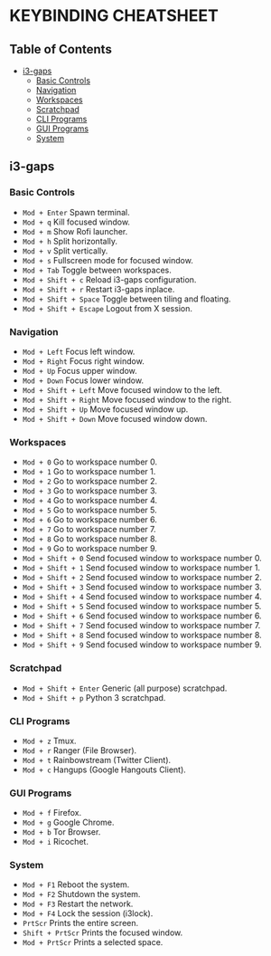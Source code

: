 # KEYBINDING CHEATSHEET


## Table of Contents

 - [i3-gaps](#i3-gaps)
   - [Basic Controls](#basic-controls)
   - [Navigation](#navigation)
   - [Workspaces](#workspaces)
   - [Scratchpad](#scratchpad)
   - [CLI Programs](#cli-programs)
   - [GUI Programs](#gui-programs)
   - [System](#system)


## i3-gaps

### Basic Controls

 - `Mod + Enter` Spawn terminal.
 - `Mod + q` Kill focused window.
 - `Mod + m` Show Rofi launcher.
 - `Mod + h` Split horizontally.
 - `Mod + v` Split vertically.
 - `Mod + s` Fullscreen mode for focused window.
 - `Mod + Tab` Toggle between workspaces.
 - `Mod + Shift + c` Reload i3-gaps configuration.
 - `Mod + Shift + r` Restart i3-gaps inplace.
 - `Mod + Shift + Space` Toggle between tiling and floating.
 - `Mod + Shift + Escape` Logout from X session.


### Navigation

 - `Mod + Left` Focus left window.
 - `Mod + Right` Focus right window.
 - `Mod + Up` Focus upper window.
 - `Mod + Down` Focus lower window.
 - `Mod + Shift + Left` Move focused window to the left.
 - `Mod + Shift + Right` Move focused window to the right.
 - `Mod + Shift + Up` Move focused window up.
 - `Mod + Shift + Down` Move focused window down.


### Workspaces

 - `Mod + 0` Go to workspace number 0.
 - `Mod + 1` Go to workspace number 1.
 - `Mod + 2` Go to workspace number 2.
 - `Mod + 3` Go to workspace number 3.
 - `Mod + 4` Go to workspace number 4.
 - `Mod + 5` Go to workspace number 5.
 - `Mod + 6` Go to workspace number 6.
 - `Mod + 7` Go to workspace number 7.
 - `Mod + 8` Go to workspace number 8.
 - `Mod + 9` Go to workspace number 9.
 - `Mod + Shift + 0` Send focused window to workspace number 0.
 - `Mod + Shift + 1` Send focused window to workspace number 1.
 - `Mod + Shift + 2` Send focused window to workspace number 2.
 - `Mod + Shift + 3` Send focused window to workspace number 3.
 - `Mod + Shift + 4` Send focused window to workspace number 4.
 - `Mod + Shift + 5` Send focused window to workspace number 5.
 - `Mod + Shift + 6` Send focused window to workspace number 6.
 - `Mod + Shift + 7` Send focused window to workspace number 7.
 - `Mod + Shift + 8` Send focused window to workspace number 8.
 - `Mod + Shift + 9` Send focused window to workspace number 9.


### Scratchpad

 - `Mod + Shift + Enter` Generic (all purpose) scratchpad.
 - `Mod + Shift + p` Python 3 scratchpad.


### CLI Programs

 - `Mod + z` Tmux.
 - `Mod + r` Ranger (File Browser).
 - `Mod + t` Rainbowstream (Twitter Client).
 - `Mod + c` Hangups (Google Hangouts Client).


### GUI Programs

 - `Mod + f` Firefox.
 - `Mod + g` Google Chrome.
 - `Mod + b` Tor Browser.
 - `Mod + i` Ricochet.


### System

 - `Mod + F1` Reboot the system.
 - `Mod + F2` Shutdown the system.
 - `Mod + F3` Restart the network.
 - `Mod + F4` Lock the session (i3lock).
 - `PrtScr` Prints the entire screen.
 - `Shift + PrtScr` Prints the focused window.
 - `Mod + PrtScr` Prints a selected space.

